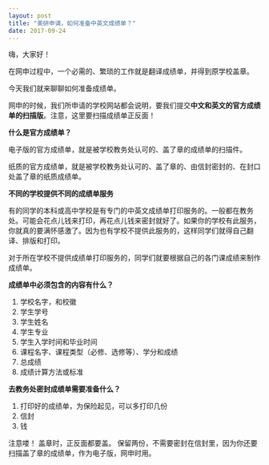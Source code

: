 ```yaml
---
layout: post
title: "美研申请，如何准备中英文成绩单？"
date: 2017-09-24
---
```


嗨，大家好！

在网申过程中，一个必需的、繁琐的工作就是翻译成绩单，并得到原学校盖章。

今天我们就来聊聊如何准备成绩单。

网申的时候，我们所申请的学校网站都会说明，要我们提交**中文和英文的官方成绩单的扫描版**。注意，这里要扫描成绩单正反面！

**什么是官方成绩单？**

电子版的官方成绩单，就是被学校教务处认可的、盖了章的成绩单的扫描件。

纸质的官方成绩单，就是被学校教务处认可的、盖了章的、由信封密封的、在封口处盖了章的纸质成绩单。

**不同的学校提供不同的成绩单服务**

有的同学的本科或高中学校是有专门的中英文成绩单打印服务的。一般都在教务处。可能会花点儿钱来打印，再花点儿钱来密封就好了。如果你的学校有此服务，你就真的要满怀感激了。因为也有学校不提供此服务的，这样同学们就得自己翻译、排版和打印。

对于所在学校不提供成绩单打印服务的，同学们就要根据自己的各门课成绩来制作成绩单。

**成绩单中必须包含的内容有什么？**
1. 学校名字，和校徽
2. 学生学号
3. 学生姓名
4. 学生专业
5. 学生入学时间和毕业时间
6. 课程名字、课程类型（必修、选修等）、学分和成绩
7. 总成绩
8. 成绩计算方法或标准

**去教务处密封成绩单需要准备什么？**
1. 打印好的成绩单，为保险起见，可以多打印几份
2. 信封
3. 钱

注意喽！
盖章时，正反面都要盖。
保留两份，不需要密封在信封里，因为你还要扫描盖了章的成绩单，作为电子版，网申时用。
